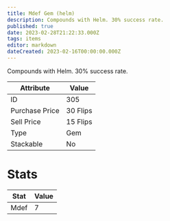 ```yaml
---
title: Mdef Gem (helm)
description: Compounds with Helm. 30% success rate.
published: true
date: 2023-02-28T21:22:33.000Z
tags: items
editor: markdown
dateCreated: 2023-02-16T00:00:00.000Z
---
```


Compounds with Helm. 30% success rate.

|Attribute|Value|
|-|-|
|ID|305|
|Purchase Price|30 Flips|
|Sell Price|15 Flips|
|Type|Gem|
|Stackable|No|

# Stats
|Stat|Value|
|-|-|
|Mdef|7|
